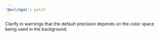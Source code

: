 ```yaml
---
'@nvl/egal': patch
---
```


Clarify in warnings that the default precision depends on the color space being
used in the background.
